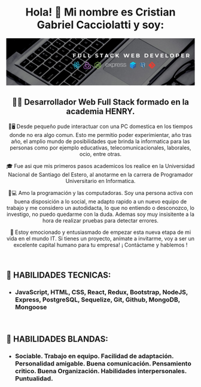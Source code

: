 
<h1 align="center">Hola! 👋 Mi nombre es Cristian Gabriel Cacciolatti y soy:</h1>


<img src="./1642167163907.jpg" alt= "banner">


<h2 align="center">👩‍💻 Desarrollador Web Full Stack formado en la academia HENRY.</h2>

<p align="center">👶🖥️ Desde pequeño pude interactuar con una PC domestica en los tiempos donde no era algo comun. Esto me permitio poder experimientar, año tras año, el amplio mundo de posibilidades que brinda la informatica para las personas como por ejemplo educativas, telecomunicacionales, laborales, ocio, entre otras.</p>

<p align="center">🎓 Fue asi que mis primeros pasos academicos los realice en la Universidad Nacional de Santiago del Estero, al anotarme en la carrera de Programador Universitario en Informatica.</p>

<p align="center">🤩💻 Amo la programación y las computadoras. Soy una persona activa con buena disposición a lo social, me adapto rapido a un nuevo equipo de trabajo y me considero un autodidacta, lo que no entiendo o desconozco, lo investigo, no puedo quedarme con la duda. Ademas soy muy insisitente a la hora de realizar pruebas para detectar errores. </p>

<p align="center">👔 Estoy emocionado y entusiasmado de empezar esta nueva etapa de mi vida en el mundo IT. Si tienes un proyecto, anímate a invitarme, voy a ser un excelente capital humano para tu empresa!
¡ Contáctame y hablemos !</p>

<br>
<h2>🧰 HABILIDADES TECNICAS:</h2>
<ul>
  <li><h3>JavaScript, HTML, CSS, React, Redux, Bootstrap, NodeJS, Express, PostgreSQL, Sequelize, Git, Github, MongoDB, Mongoose</h3></li>
</ul>

<br>
<h2>👨‍ HABILIDADES BLANDAS:</h2>
<ul>
  <li><h3>Sociable. Trabajo en equipo. Facilidad de adaptación. Personalidad amigable. Buena comunicación. Pensamiento critico. Buena Organización. Habilidades interpersonales. Puntualidad.</h3></li>
</ul>
<!--
<br>
<h2>📌 PROYECTOS:</h2>
<h3 align="center">Proyecto (Single Page Application) Countries App</h3>
<p align="center">
  <img height="500" src="./countries.png" />
</p>
<p>🔹Consume datos de restcountries API.</p>
<p>🔹Posee con base de datos creada en PostgreSQL.</p>
<p>🔹Backend desarrollado con NodeJS utilizando Express.</p>
<p>🔹Frontend realizado con ReactJS & Redux, ademas CSS Modules.</p>
<p>🔹Ordenamiento por nombre y poblacion, filtro por continente y actividad y busqueda por nombre.</p>
<p>🔹Detalle y formulario de creacion de una actividad.</p>
<b>🔹Link del proyecto: https://proyecto-countries.vercel.app/ </b>

<br>
<h3 align="center">Proyecto E-Commerce MODE PARFUM</h3>
<p align="center">
  <img height="500" src="./modeparfum.png" />
</p>
<p>🔹Proyecto grupal - 8 personas.</p>
<p>🔹Maquetacion, creacion y diseño de una tienda de perfumeria.</p>
<p>🔹Funcionalidades de filtrado por genero y marca, ordenamiento por precio y busqueda por nombre.</p>
<p>🔹Detalle individual de un producto.</p>
<p>🔹Favoritos, carrito de compras y sistema de loguin.</p>
<p>🔹Pasarela de pagos con MercadoPago Checkout Pro.</p>
<p>🔹Emails automaticos con Nodemailer (Registro, compra y resetaer contraseña).</p>
<p>🔹Panel administrador y funcionalidad de agregar producto.</p>
<b>🔹Link del proyecto: https://mode-parfum.vercel.app/ </b>

<br>
<h3 align="center">Proyecto (Single Page Application) Videogame App</h3>
<p align="center">
  <img height="500" src="./readme.png" />
</p>
<p>🔹Consume datos de RAWG Video Games Database API.</p>
<p>🔹Posee con una base de datos creada en PostgreSQL.</p>
<p>🔹Backend desarrollado con NodeJS utilizando Express.</p>
<p>🔹Frontend realizado con ReactJS & Redux, ademas CSS puro.</p>
<p>🔹Ordenamiento por nombre y rating, filtro por genero y origen (API o DB) y busqueda por nombre.</p>
<p>🔹Detalle y formulario de creacion de un videojuego.</p>
<b>🔹Link del proyecto: https://videogames-app-phi.vercel.app/ </b>

<br>


**cristiangc92/cristiangc92** is a ✨ _special_ ✨ repository because its `README.md` (this file) appears on your GitHub profile.

Here are some ideas to get you started:

- 🔭 I’m currently working on ...
- 🌱 I’m currently learning ...
- 👯 I’m looking to collaborate on ...
- 🤔 I’m looking for help with ...
- 💬 Ask me about ...
- 📫 How to reach me: ...
- 😄 Pronouns: ...
- ⚡ Fun fact: ...
-->
